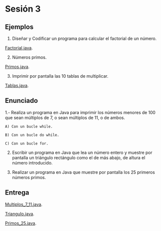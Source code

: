# Sesión 3

## Ejemplos

1. Diseñar y Codificar un programa para calcular el factorial de un 
número.

[Factorial.java](Factorial.java).

2. Números primos.

[Primos.java](Primos.java).

3. Imprimir por pantalla las 10 tablas de multiplicar.

[Tablas.java](Tablas.java).

## Enunciado

1.- Realiza un programa en Java para imprimir los números menores de 100 que sean múltiplos de 7, o sean múltiplos de 11, o de ambos.

    A) Con un bucle while.

    B) Con un bucle do while.

    C) Con un bucle for.

2. Escribir un programa en Java que lea un número entero y muestre por pantalla un triángulo rectángulo como el de más abajo, de altura el número introducido.

3. Realizar un programa en Java que muestre por pantalla los 25 primeros números primos.

## Entrega

[Multiplos_7_11.java](Multiplos_7_11.java).

[Triangulo.java](Triangulo.java).

[Primos_25.java](Primos_25.java).